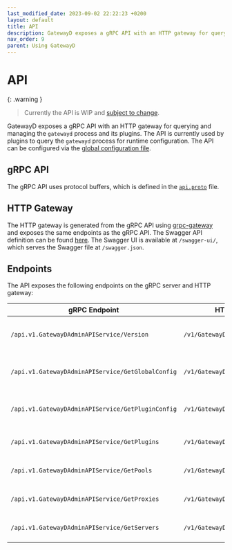 ```yaml
---
last_modified_date: 2023-09-02 22:22:23 +0200
layout: default
title: API
description: GatewayD exposes a gRPC API with an HTTP gateway for querying and managing the `gatewayd` process and its plugins.
nav_order: 9
parent: Using GatewayD
---
```


# API

{: .warning }
> Currently the API is WIP and [subject to change](https://github.com/gatewayd-io/gatewayd/issues/181).

GatewayD exposes a gRPC API with an HTTP gateway for querying and managing the `gatewayd` process and its plugins. The API is currently used by plugins to query the `gatewayd` process for runtime configuration. The API can be configured via the [global configuration file](/using-gatewayd/global-configuration/api).

## gRPC API

The gRPC API uses protocol buffers, which is defined in the [`api.proto`](https://github.com/gatewayd-io/gatewayd/blob/main/api/v1/api.proto) file.

## HTTP Gateway

The HTTP gateway is generated from the gRPC API using [grpc-gateway](https://github.com/grpc-ecosystem/grpc-gateway) and exposes the same endpoints as the gRPC API. The Swagger API definition can be found [here](https://github.com/gatewayd-io/gatewayd/blob/main/api/v1/api.swagger.json). The Swagger UI is available at `/swagger-ui/`, which serves the Swagger file at `/swagger.json`.

## Endpoints

The API exposes the following endpoints on the gRPC server and HTTP gateway:

| gRPC Endpoint                                     | HTTP Gateway Endpoint                       | Description                                 |
| ------------------------------------------------- | ------------------------------------------- | ------------------------------------------- |
| `/api.v1.GatewayDAdminAPIService/Version`         | `/v1/GatewayDPluginService/Version`         | Returns the version information of GatewayD |
| `/api.v1.GatewayDAdminAPIService/GetGlobalConfig` | `/v1/GatewayDPluginService/GetGlobalConfig` | Returns the loaded global configuration     |
| `/api.v1.GatewayDAdminAPIService/GetPluginConfig` | `/v1/GatewayDPluginService/GetPluginConfig` | Returns the loaded plugins configuration    |
| `/api.v1.GatewayDAdminAPIService/GetPlugins`      | `/v1/GatewayDPluginService/GetPlugins`      | Returns the list of plugins loaded          |
| `/api.v1.GatewayDAdminAPIService/GetPools`        | `/v1/GatewayDPluginService/GetPools`        | Returns the list of active pools            |
| `/api.v1.GatewayDAdminAPIService/GetProxies`      | `/v1/GatewayDPluginService/GetProxies`      | Returns the list of active proxies          |
| `/api.v1.GatewayDAdminAPIService/GetServers`      | `/v1/GatewayDPluginService/GetServers`      | Returns the list of active servers          |
